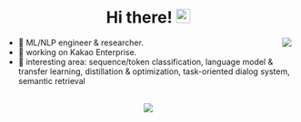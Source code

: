 <div align="center">
   <h1>Hi there! <img src="https://media.giphy.com/media/hvRJCLFzcasrR4ia7z/giphy.gif" width="25px"></h1>
</div>

<img align="right" src="https://github-readme-stats.vercel.app/api?username=dsindex&count_private=true&show_icons=true&hide_title=true&hide=stars" />

- 🔭 ML/NLP engineer & researcher.
- 🌱 working on Kakao Enterprise. 
- 🤔 interesting area: sequence/token classification, language model & transfer learning, distillation & optimization, task-oriented dialog system, semantic retrieval 

<br>

<div align="center">
   <img src="https://github-profile-trophy.vercel.app/?username=dsindex&theme=flat&no-frame=true&margin-w=30" />
</div>
